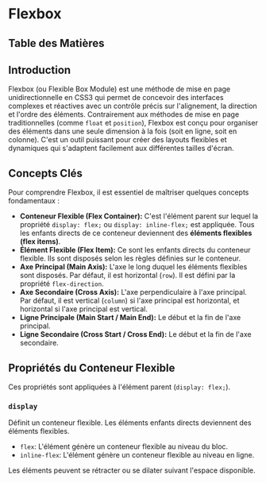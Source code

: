 # Flexbox

## Table des Matières

## Introduction

Flexbox (ou Flexible Box Module) est une méthode de mise en page unidirectionnelle en CSS3 qui permet de concevoir des interfaces complexes et réactives avec un contrôle précis sur l'alignement, la direction et l'ordre des éléments. Contrairement aux méthodes de mise en page traditionnelles (comme `float` et `position`), Flexbox est conçu pour organiser des éléments dans une seule dimension à la fois (soit en ligne, soit en colonne). C'est un outil puissant pour créer des layouts flexibles et dynamiques qui s'adaptent facilement aux différentes tailles d'écran.

## Concepts Clés

Pour comprendre Flexbox, il est essentiel de maîtriser quelques concepts fondamentaux :

*   **Conteneur Flexible (Flex Container):** C'est l'élément parent sur lequel la propriété `display: flex;` ou `display: inline-flex;` est appliquée. Tous les enfants directs de ce conteneur deviennent des **éléments flexibles (flex items)**.
*   **Élément Flexible (Flex Item):** Ce sont les enfants directs du conteneur flexible. Ils sont disposés selon les règles définies sur le conteneur.
*   **Axe Principal (Main Axis):** L'axe le long duquel les éléments flexibles sont disposés. Par défaut, il est horizontal (`row`). Il est défini par la propriété `flex-direction`.
*   **Axe Secondaire (Cross Axis):** L'axe perpendiculaire à l'axe principal. Par défaut, il est vertical (`column`) si l'axe principal est horizontal, et horizontal si l'axe principal est vertical.
*   **Ligne Principale (Main Start / Main End):** Le début et la fin de l'axe principal.
*   **Ligne Secondaire (Cross Start / Cross End):** Le début et la fin de l'axe secondaire.

## Propriétés du Conteneur Flexible

Ces propriétés sont appliquées à l'élément parent (`display: flex;`).

### `display`

Définit un conteneur flexible. Les éléments enfants directs deviennent des éléments flexibles.

*   `flex`: L'élément génère un conteneur flexible au niveau du bloc.
*   `inline-flex`: L'élément génère un conteneur flexible au niveau en ligne.


Les éléments peuvent se rétracter ou se dilater suivant l'espace disponible.
